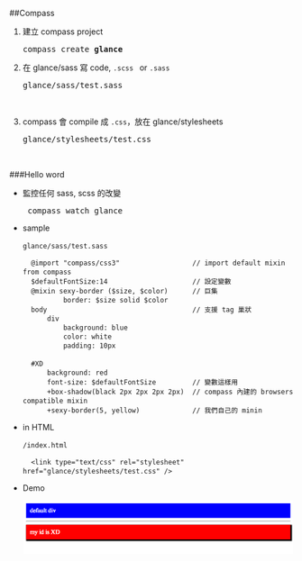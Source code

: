 ##Compass
<br>

1. 建立 compass project
	
	<pre>compass create <b>glance</b> </pre>
	
	
2. 在 glance/sass 寫 code, <code>.scss </code> or <code>.sass </code>

	<pre>glance/sass/test.sass


3. compass 會 compile 成 <code>.css</code>，放在 glance/stylesheets

	<pre>glance/stylesheets/test.css
	

###Hello word

* 監控任何 sass, scss 的改變

	<pre> compass watch glance </pre>

* sample 

	<code>glance/sass/test.sass</code>

		@import "compass/css3" 					// import default mixin from compass
		$defaultFontSize:14 					// 設定變數
		@mixin sexy-border ($size, $color)		// 巨集
				border: $size solid $color
		body									// 支援 tag 巢狀
			div
				background: blue
				color: white
				padding: 10px
		
		#XD
			background: red
			font-size: $defaultFontSize			// 變數這樣用
			+box-shadow(black 2px 2px 2px 2px)  // compass 內建的 browsers compatible mixin
			+sexy-border(5, yellow)				// 我們自己的 minin

* in HTML

	<code>/index.html</code>

		<link type="text/css" rel="stylesheet" href="glance/stylesheets/test.css" />
		

* Demo

	![image](img/demo.png)

